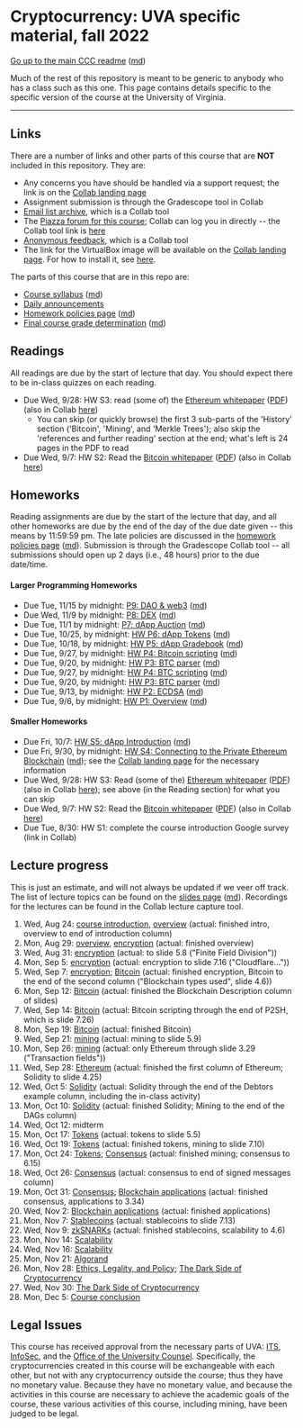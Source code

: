 Cryptocurrency: UVA specific material, fall 2022
================================================

[Go up to the main CCC readme](../readme.html) ([md](../readme.md))

Much of the rest of this repository is meant to be generic to anybody who has a class such as this one. This page contains details specific to the specific version of the course at the University of Virginia.

------------------------------------------------------------

Links
-----

There are a number of links and other parts of this course that are **NOT** included in this repository.  They are:

- Any concerns you have should be handled via a support request; the link is on the [Collab landing page][1]
- Assignment submission is through the Gradescope tool in Collab
- [Email list archive](https://collab.its.virginia.edu/portal/directtool/23262987-1288-4c6d-912f-c1b031973f44/), which is a Collab tool
- The [Piazza forum for this course](https://piazza.com/class/l742ukne1k5po); Collab can log you in directly -- the Collab tool link is [here](https://collab.its.virginia.edu/portal/directtool/0aadf20c-f74e-4a8f-a31b-9c5742ea345e/)
- [Anonymous feedback](https://collab.its.virginia.edu/portal/directtool/b166e2b1-f967-4df0-8e7e-1b25f58a30e2/), which is a Collab tool
- The link for the VirtualBox image will be available on the [Collab landing page][1].  For how to install it, see  [here](https://uva-cs.github.io/pdr/tutorials/01-intro-unix/virtual-box.html).

The parts of this course that are in this repo are:

- [Course syllabus](syllabus.html) ([md](syllabus.md))
- [Daily announcements](daily-announcements.html#/)
- [Homework policies page](hw-policies.html) ([md](hw-policies.md))
- [Final course grade determination](grades.html) ([md](grades.md))


Readings
--------

<!-- All scholarly articles (such as from the ACM digital library) can be obtained from free from any UVA wireless network.  Some of them you will *NOT* be able to get it for free from your home Internet provider such as Comcast (unless you live in a UVA dorm, of course) without using a UVA VPN.  -->

All readings are due by the start of lecture that day.  You should expect there to be in-class quizzes on each reading.

- Due Wed, 9/28: HW S3: read (some of) the [Ethereum whitepaper](https://ethereum.org/en/whitepaper/) ([PDF](https://blockchainlab.com/pdf/Ethereum_white_paper-a_next_generation_smart_contract_and_decentralized_application_platform-vitalik-buterin.pdf)) (also in Collab [here](https://collab.its.virginia.edu/access/content/group/e9ad2fbb-faca-414b-9df1-6f9019e765e9/ethereum-whitepaper.pdf))
    - You can skip (or quickly browse) the first 3 sub-parts of the 'History' section ('Bitcoin', 'Mining', and 'Merkle Trees'); also skip the 'references and further reading' section at the end; what's left is 24 pages in the PDF to read
- Due Wed, 9/7: HW S2: Read the [Bitcoin whitepaper](https://bitcoinwhitepaper.co/) ([PDF](https://bitcoinwhitepaper.co/bitcoin.pdf)) (also in Collab [here](https://collab.its.virginia.edu/access/content/group/e9ad2fbb-faca-414b-9df1-6f9019e765e9/bitcoin-whitepaper.pdf))


Homeworks
---------

Reading assignments are due by the start of the lecture that day, and all other homeworks are due by the end of the day of the due date given -- this means by 11:59:59 pm.  The late policies are discussed in the [homework policies page](hw-policies.html) ([md](hw-policies.md)).  Submission is through the Gradescope Collab tool -- all submissions should open up 2 days (i.e., 48 hours) prior to the due date/time.


#### Larger Programming Homeworks

- Due Tue, 11/15 by midnight: [P9: DAO & web3](../hws/daoweb3/index.html) ([md](../hws/daoweb3/index.md))
- Due Wed, 11/9 by midnight: [P8: DEX](../hws/dex/index.html) ([md](../hws/dex/index.md))
- Due Tue, 11/1 by midnight: [P7: dApp Auction](../hws/auction/index.html) ([md](../hws/auction/index.md))
- Due Tue, 10/25, by midnight: [HW P6: dApp Tokens](../hws/tokens/index.html) ([md](../hws/tokens/index.md))
- Due Tue, 10/18, by midnight: [HW P5: dApp Gradebook](../hws/gradebook/index.html) ([md](../hws/gradebook/index.md))
- Due Tue, 9/27, by midnight: [HW P4: Bitcoin scripting](../hws/btcscript/index.html) ([md](../hws/btcscript/index.md))
- Due Tue, 9/20, by midnight: [HW P3: BTC parser](../hws/btcparser/index.html) ([md](../hws/btcparser/index.md))
- Due Tue, 9/27, by midnight: [HW P4: BTC scripting](../hws/btcscript/index.html) ([md](../hws/btcscript/index.md))
- Due Tue, 9/20, by midnight: [HW P3: BTC parser](../hws/btcparser/index.html) ([md](../hws/btcparser/index.md))
- Due Tue, 9/13, by midnight: [HW P2: ECDSA](../hws/ecdsa/index.html) ([md](../hws/ecdsa/index.md))
- Due Tue, 9/6, by midnight: [HW P1: Overview](../hws/intro/index.html) ([md](../hws/intro/index.md))

<!--
- Due Tue, 11/22 by midnight: [P11: MetaMask](../hws/metamask/index.html) ([md](../hws/metamask/index.md))
- Due Tue, 11/15 by midnight: [P10: Arbitrage trading](../hws/arbitrage/index.html) ([md](../hws/arbitrage/index.md))
-->

#### Smaller Homeworks


- Due Fri, 10/7: [HW S5: dApp Introduction](../hws/dappintro/index.html) ([md](../hws/dappintro/index.md))
- Due Fri, 9/30, by midnight: [HW S4: Connecting to the Private Ethereum Blockchain](../hws/ethprivate/index.html) ([md](../hws/ethprivate/index.md)); see the [Collab landing page][1] for the necessary information
- Due Wed, 9/28: HW S3: Read (some of the) [Ethereum whitepaper](https://ethereum.org/en/whitepaper/) ([PDF](https://blockchainlab.com/pdf/Ethereum_white_paper-a_next_generation_smart_contract_and_decentralized_application_platform-vitalik-buterin.pdf)) (also in Collab [here](https://collab.its.virginia.edu/access/content/group/e9ad2fbb-faca-414b-9df1-6f9019e765e9/ethereum-whitepaper.pdf)); see above (in the Reading section) for what you can skip
- Due Wed, 9/7: HW S2: Read the [Bitcoin whitepaper](https://bitcoinwhitepaper.co/) ([PDF](https://bitcoinwhitepaper.co/bitcoin.pdf)) (also in Collab [here](https://collab.its.virginia.edu/access/content/group/e9ad2fbb-faca-414b-9df1-6f9019e765e9/bitcoin-whitepaper.pdf))
- Due Tue, 8/30: HW S1: complete the course introduction Google survey (link in Collab)


Lecture progress
----------------

This is just an estimate, and will not always be updated if we veer off track.  The list of lecture topics can be found on the [slides page](../slides/index.html) ([md](../slides/index.md)).  Recordings for the lectures can be found in the Collab lecture capture tool.

1. Wed, Aug 24: [course introduction](introduction.html#/), [overview](../slides/overview.html#/) (actual: finished intro, overview to end of introduction column)
2. Mon, Aug 29: [overview](../slides/overview.html#/), [encryption](../slides/encryption.html#/) (actual: finished overview)
3. Wed, Aug 31: [encryption](../slides/encryption.html#/) (actual: to slide 5.8 ("Finite Field Division"))
4. Mon, Sep 5: [encryption](../slides/encryption.html#/) (actual: encryption to slide 7.16 ("Cloudflare..."))
5. Wed, Sep 7: [encryption](../slides/encryption.html#/); [Bitcoin](../slides/bitcoin.html#/) (actual: finished encryption, Bitcoin to the end of the second column ("Blockchain types used", slide 4.6))
6. Mon, Sep 12: [Bitcoin](../slides/bitcoin.html#/) (actual: finished the Blockchain Description column of slides)
7. Wed, Sep 14: [Bitcoin](../slides/bitcoin.html#/) (actual: Bitcoin scripting through the end of P2SH, which is slide 7.26)
8. Mon, Sep 19: [Bitcoin](../slides/bitcoin.html#/) (actual: finished Bitcoin)
9. Wed, Sep 21: [mining](../slides/mining.html#/) (actual: mining to slide 5.9)
10. Mon, Sep 26: [mining](../slides/mining.html#/) (actual: only Ethereum through slide 3.29 ("Transaction fields"))
11. Wed, Sep 28: [Ethereum](../slides/ethereum.html#/) (actual: finished the first column of Ethereum; Solidity to slide 4.25)
12. Wed, Oct 5: [Solidity](../slides/solidity.html#/) (actual: Solidity through the end of the Debtors example column, including the in-class activity)
13. Mon, Oct 10: [Solidity](../slides/solidity.html#/) (actual: finished Solidity; Mining to the end of the DAGs column)
14. Wed, Oct 12: midterm
15. Mon, Oct 17: [Tokens](../slides/tokens.html#/) (actual: tokens to slide 5.5)
16. Wed, Oct 19: [Tokens](../slides/tokens.html#/) (actual: finished tokens, mining to slide 7.10)
17. Mon, Oct 24: [Tokens](../slides/tokens.html#/); [Consensus](../slides/consensus.html#/) (actual: finished mining; consensus to 6.15)
18. Wed, Oct 26: [Consensus](../slides/consensus.html#/) (actual: consensus to end of signed messages column)
19. Mon, Oct 31: [Consensus](../slides/consensus.html#/); [Blockchain applications](../slides/applications.html#/) (actual: finished consensus, applications to 3.34)
20. Wed, Nov 2: [Blockchain applications](../slides/applications.html#/) (actual: finished applications)
21. Mon, Nov 7: [Stablecoins](../slides/stablecoins.html#/) (actual: stablecoins to slide 7.13)
22. Wed, Nov 9: [zkSNARKs](../slides/zksnarks.html#/) (actual: finished stablecoins, scalability to 4.6)
23. Mon, Nov 14: [Scalability](../slides/scalability.html#/)
24. Wed, Nov 16: [Scalability](../slides/scalability.html#/)
25. Mon, Nov 21: [Algorand](../slides/algorand.html#/)
26. Mon, Nov 28: [Ethics, Legality, and Policy](../slides/ethics-legal-policy.html#/); [The Dark Side of Cryptocurrency](../slides/darkside.html#/)
27. Wed, Nov 30: [The Dark Side of Cryptocurrency](../slides/darkside.html#/)
28. Mon, Dec 5: [Course conclusion](../slides/conclusion.html#/)


## Legal Issues

This course has received approval from the necessary parts of UVA: [ITS](https://virginia.service-now.com/its/), [InfoSec](https://security.virginia.edu/), and the [Office of the University Counsel](https://universitycounsel.virginia.edu/).  Specifically, the cryptocurrencies created in this course will be exchangeable with each other, but not with any cryptocurrency outside the course; thus they have no monetary value.  Because they have no monetary value, and because the activities in this course are necessary to achieve the academic goals of the course, these various activities of this course, including mining, have been judged to be legal.


[1]: https://collab.its.virginia.edu/portal/directtool/b277916b-e495-4f63-8b9a-dba756858923/
